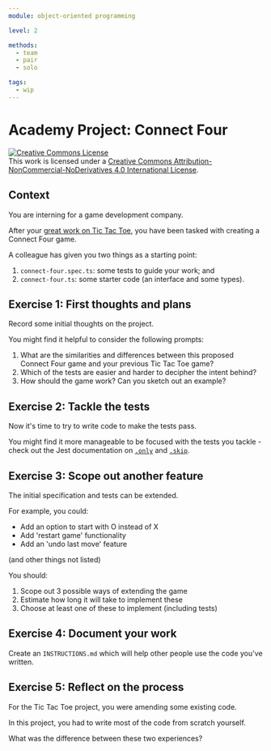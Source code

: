 ```yaml
---
module: object-oriented programming

level: 2

methods:
  - team
  - pair
  - solo

tags:
  - wip
---
```


# Academy Project: Connect Four

<a rel="license" href="http://creativecommons.org/licenses/by-nc-nd/4.0/"><img alt="Creative Commons License" style="border-width:0" src="https://i.creativecommons.org/l/by-nc-nd/4.0/88x31.png" /></a><br />This work is licensed under a <a rel="license" href="http://creativecommons.org/licenses/by-nc-nd/4.0/">Creative Commons Attribution-NonCommercial-NoDerivatives 4.0 International License</a>.

## Context

You are interning for a game development company.

After your [great work on Tic Tac Toe](https://github.com/WeAreAcademy/mark-oop-proj--tic-tac-toe), you have been tasked with creating a Connect Four game.

A colleague has given you two things as a starting point:
1. `connect-four.spec.ts`: some tests to guide your work; and
2. `connect-four.ts`: some starter code (an interface and some types).

## Exercise 1: First thoughts and plans

Record some initial thoughts on the project.

You might find it helpful to consider the following prompts:

1. What are the similarities and differences between this proposed Connect Four game and your previous Tic Tac Toe game?
2. Which of the tests are easier and harder to decipher the intent behind?
3. How should the game work? Can you sketch out an example?


## Exercise 2: Tackle the tests

Now it's time to try to write code to make the tests pass.

You might find it more manageable to be focused with the tests you tackle - check out the Jest documentation on [`.only`](https://jestjs.io/docs/en/api#testonlyname-fn-timeout) and [`.skip`](https://jestjs.io/docs/en/api#testskipname-fn).


## Exercise 3: Scope out another feature

The initial specification and tests can be extended.

For example, you could:
- Add an option to start with O instead of X
- Add 'restart game' functionality
- Add an 'undo last move' feature

(and other things not listed)

You should:
1. Scope out 3 possible ways of extending the game
2. Estimate how long it will take to implement these
3. Choose at least one of these to implement (including tests)

## Exercise 4: Document your work

Create an `INSTRUCTIONS.md` which will help other people use the code you've written.

## Exercise 5: Reflect on the process

For the Tic Tac Toe project, you were amending some existing code.

In this project, you had to write most of the code from scratch yourself.

What was the difference between these two experiences?
